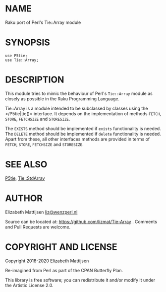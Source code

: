 NAME
====

Raku port of Perl's Tie::Array module

SYNOPSIS
========

    use P5tie;
    use Tie::Array;

DESCRIPTION
===========

This module tries to mimic the behaviour of Perl's `Tie::Array` module as closely as possible in the Raku Programming Language.

Tie::Array is a module intended to be subclassed by classes using the </P5tie|tie()> interface. It depends on the implementation of methods `FETCH`, `STORE`, `FETCHSIZE` and `STORESIZE`.

The `EXISTS` method should be implemented if `exists` functionality is needed. The `DELETE` method should be implemented if `delete` functionality is needed. Apart from these, all other interfaces methods are provided in terms of `FETCH`, `STORE`, `FETCHSIZE` and `STORESIZE`.

SEE ALSO
========

[P5tie](P5tie), [Tie::StdArray](Tie::StdArray)

AUTHOR
======

Elizabeth Mattijsen <liz@wenzperl.nl>

Source can be located at: https://github.com/lizmat/Tie-Array . Comments and Pull Requests are welcome.

COPYRIGHT AND LICENSE
=====================

Copyright 2018-2020 Elizabeth Mattijsen

Re-imagined from Perl as part of the CPAN Butterfly Plan.

This library is free software; you can redistribute it and/or modify it under the Artistic License 2.0.


